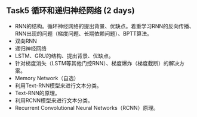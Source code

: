 ## Task5 循环和递归神经网络 (2 days)
* RNN的结构。循环神经网络的提出背景、优缺点。着重学习RNN的反向传播、RNN出现的问题（梯度问题、长期依赖问题）、BPTT算法。
* 双向RNN
* 递归神经网络
* LSTM、GRU的结构、提出背景、优缺点。
* 针对梯度消失（LSTM等其他门控RNN）、梯度爆炸（梯度截断）的解决方案。
* Memory Network（自选）
* 利用Text-RNN模型来进行文本分类。
* Text-RNN的原理。
* 利用RCNN模型来进行文本分类。
* Recurrent Convolutional Neural Networks（RCNN）原理。

